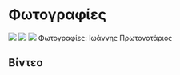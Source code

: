 # Φωτογραφίες
![](https://c1.staticflickr.com/9/8399/8895608491_28d9edd4c2_b.jpg)
![](https://c1.staticflickr.com/7/6064/6104224854_305517dd2e_b.jpg)
![](https://c1.staticflickr.com/9/8181/7909455540_c169594836_b.jpg)
Φωτογραφίες: Ιωάννης Πρωτονοτάριος

## Βίντεο
[](https://www.youtube.com/watch?v=oQVQ6wRDbT8)

